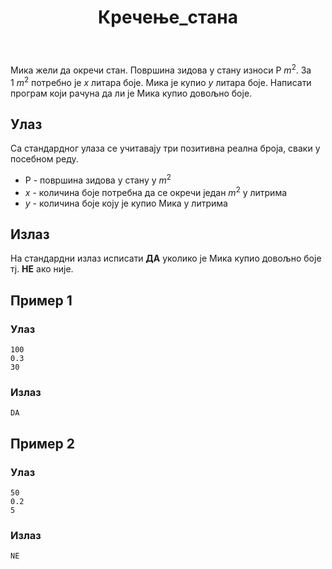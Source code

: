 ﻿---
title: Кречење_стана
timelimit: 1.0 
memlimit: 64   
owner: Јована Ормановић 
origin:    
tags: [годишња_доба]  
status: КОМПЛЕТАН
status-od: 2019-08-16   
solutions:
  - name: ex0
    lang: [cpp, cs, py]
    desc: ""
    tags: []
---

Мика жели да окречи стан. Површина зидова у стану износи P $m^2$. За $1~m^2$ потребно је $x$  литара боје. Мика је купио $y$ литара боје.   Написати програм који рачуна да ли је Мика купио довољно боје.
## Улаз

Са стандардног улаза се учитавају три позитивна реална броја, сваки у посебном реду.

 - P - површина зидова у стану у $m^2$
 - $x$ - количина боје потребна да се окречи  један $m^2$ у литрима
 - $y$ - количина боје коју је купио Мика у литрима

## Излаз

На стандардни излаз исписати **ДА** уколико је Мика купио довољно боје тј.  **НЕ** ако није.


## Пример 1

### Улаз

~~~
100
0.3
30
~~~

### Излаз

~~~
DA
~~~

## Пример 2

### Улаз

~~~
50
0.2
5
~~~

### Излаз

~~~
NE
~~~
